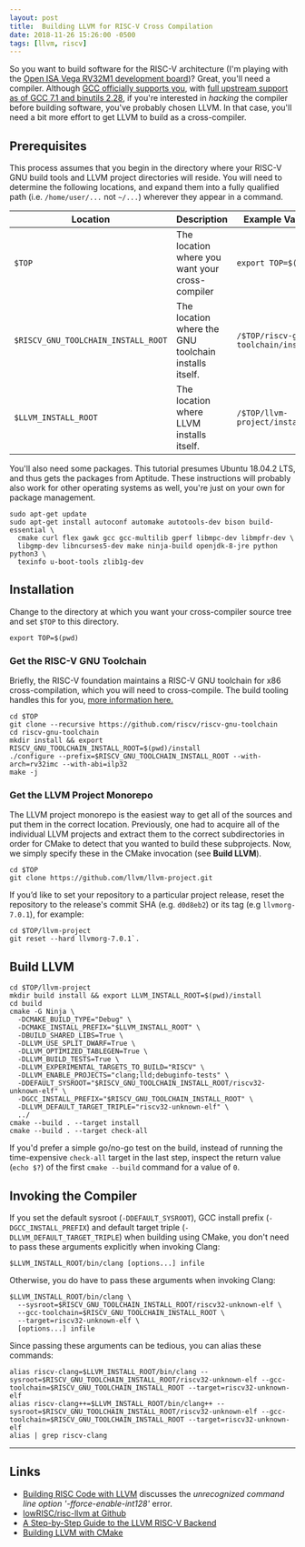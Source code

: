 ```yaml
---
layout: post
title:  Building LLVM for RISC-V Cross Compilation
date: 2018-11-26 15:26:00 -0500
tags: [llvm, riscv]
---
```


So you want to build software for the RISC-V architecture (I'm playing with the [Open ISA Vega RV32M1 development board](https://open-isa.org/))? Great, you'll need a compiler. Although [GCC officially supports you](https://riscv.org/software-tools/risc-v-gnu-compiler-toolchain/), with [full upstream support as of GCC 7.1 and binutils 2.28](https://riscv.org/2018/08/update-on-the-development-of-the-risc-v-software-toolchain/), if you're interested in _hacking_ the compiler before building software, you've probably chosen LLVM. In that case, you'll need a bit more effort to get LLVM to build as a cross-compiler.

<!--more-->

## Prerequisites

This process assumes that you begin in the directory where your RISC-V GNU build tools and LLVM project directories will reside. You will need to determine the following locations, and expand them into a fully qualified path (i.e. `/home/user/...` not `~/...`) wherever they appear in a command.

| **Location**                        | **Description**                                       | **Example Value**                   |
| ----------------------------------- | ----------------------------------------------------- | ----------------------------------- |
| `$TOP`                              | The location where you want your cross-compiler       | `export TOP=$(pwd)`                 |
| `$RISCV_GNU_TOOLCHAIN_INSTALL_ROOT` | The location where the GNU toolchain installs itself. | `/$TOP/riscv-gnu-toolchain/install` |
| `$LLVM_INSTALL_ROOT`                | The location where LLVM installs itself.              | `/$TOP/llvm-project/install`        |

You'll also need some packages. This tutorial presumes Ubuntu 18.04.2 LTS, and thus gets the packages from Aptitude. These instructions will probably also work for other operating systems as well, you're just on your own for package management.

```shell
sudo apt-get update
sudo apt-get install autoconf automake autotools-dev bison build-essential \
  cmake curl flex gawk gcc gcc-multilib gperf libmpc-dev libmpfr-dev \
  libgmp-dev libncurses5-dev make ninja-build openjdk-8-jre python python3 \
  texinfo u-boot-tools zlib1g-dev 
```

## Installation

Change to the directory at which you want your cross-compiler source tree and set `$TOP` to this directory.

```shell
export TOP=$(pwd)
```

### Get the RISC-V GNU Toolchain

Briefly, the RISC-V foundation maintains a RISC-V GNU toolchain for x86 cross-compilation, which you will need to cross-compile. The build tooling handles this for you, [more information here.](https://github.com/riscv/riscv-gnu-toolchain#installation-linux)

```shell
cd $TOP
git clone --recursive https://github.com/riscv/riscv-gnu-toolchain
cd riscv-gnu-toolchain
mkdir install && export RISCV_GNU_TOOLCHAIN_INSTALL_ROOT=$(pwd)/install
./configure --prefix=$RISCV_GNU_TOOLCHAIN_INSTALL_ROOT --with-arch=rv32imc --with-abi=ilp32
make -j
```

### Get the LLVM Project Monorepo

The LLVM project monorepo is the easiest way to get all of the sources and put them in the correct location. Previously, one had to acquire all of the individual LLVM projects and extract them to the correct subdirectories in order for CMake to detect that you wanted to build these subprojects. Now, we simply specify these in the CMake invocation (see **Build LLVM**).

```shell
cd $TOP
git clone https://github.com/llvm/llvm-project.git
```

If you’d like to set your repository to a particular project release, reset the repository to the release's commit SHA (e.g. `d0d8eb2`) or its tag (e.g `llvmorg-7.0.1`), for example: 

```shell
cd $TOP/llvm-project
git reset --hard llvmorg-7.0.1`.
```

## Build LLVM

```shell
cd $TOP/llvm-project
mkdir build install && export LLVM_INSTALL_ROOT=$(pwd)/install
cd build
cmake -G Ninja \
  -DCMAKE_BUILD_TYPE="Debug" \
  -DCMAKE_INSTALL_PREFIX="$LLVM_INSTALL_ROOT" \
  -DBUILD_SHARED_LIBS=True \
  -DLLVM_USE_SPLIT_DWARF=True \
  -DLLVM_OPTIMIZED_TABLEGEN=True \
  -DLLVM_BUILD_TESTS=True \
  -DLLVM_EXPERIMENTAL_TARGETS_TO_BUILD="RISCV" \
  -DLLVM_ENABLE_PROJECTS="clang;lld;debuginfo-tests" \
  -DDEFAULT_SYSROOT="$RISCV_GNU_TOOLCHAIN_INSTALL_ROOT/riscv32-unknown-elf" \
  -DGCC_INSTALL_PREFIX="$RISCV_GNU_TOOLCHAIN_INSTALL_ROOT" \
  -DLLVM_DEFAULT_TARGET_TRIPLE="riscv32-unknown-elf" \
  ../
cmake --build . --target install
cmake --build . --target check-all
```

If you'd prefer a simple go/no-go test on the build, instead of running the time-expensive `check-all` target in the last step, inspect the return value (`echo $?`) of the first `cmake --build` command for a value of `0`.

## Invoking the Compiler

If you set the default sysroot (`-DDEFAULT_SYSROOT`), GCC install prefix (`-DGCC_INSTALL_PREFIX`) and default target triple (`-DLLVM_DEFAULT_TARGET_TRIPLE`) when building using CMake, you don't need to pass these arguments explicitly when invoking Clang:

```shell
$LLVM_INSTALL_ROOT/bin/clang [options...] infile
```

Otherwise, you do have to pass these arguments when invoking Clang:

```shell
$LLVM_INSTALL_ROOT/bin/clang \
  --sysroot=$RISCV_GNU_TOOLCHAIN_INSTALL_ROOT/riscv32-unknown-elf \
  --gcc-toolchain=$RISCV_GNU_TOOLCHAIN_INSTALL_ROOT \
  --target=riscv32-unknown-elf \
  [options...] infile 
```

Since passing these arguments can be tedious, you can alias these commands:

```shell
alias riscv-clang=$LLVM_INSTALL_ROOT/bin/clang --sysroot=$RISCV_GNU_TOOLCHAIN_INSTALL_ROOT/riscv32-unknown-elf --gcc-toolchain=$RISCV_GNU_TOOLCHAIN_INSTALL_ROOT --target=riscv32-unknown-elf
alias riscv-clang++=$LLVM_INSTALL_ROOT/bin/clang++ --sysroot=$RISCV_GNU_TOOLCHAIN_INSTALL_ROOT/riscv32-unknown-elf --gcc-toolchain=$RISCV_GNU_TOOLCHAIN_INSTALL_ROOT --target=riscv32-unknown-elf
alias | grep riscv-clang
```

----------

## Links
- [Building RISC Code with LLVM](https://groups.google.com/a/groups.riscv.org/forum/#!topic/sw-dev/eoV9FCLnaF0) discusses the _unrecognized command line option '-fforce-enable-int128'_ error.
- [lowRISC/risc-llvm at Github](https://github.com/lowRISC/riscv-llvm)
- [A Step-by-Step Guide to the LLVM RISC-V Backend](https://github.com/lowRISC/riscv-llvm/tree/master/docs)
- [Building LLVM with CMake](http://llvm.org/docs/CMake.html)
